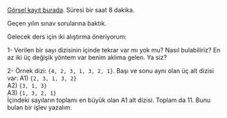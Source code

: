 [Görsel kayıt burada](https://drive.google.com/file/d/1N432CdhsD0_aBFxe-MMQoRvW4PzPIJz2). Süresi bir saat 8 dakika. 

Geçen yılın sınav sorularına baktık.

Gelecek ders için iki alıştırma öneriyorum: 

1- Verilen bir sayı dizisinin içinde tekrar var mı yok mu? Nasıl bulabiliriz? En az iki üç değişik yöntem var benim aklıma gelen. Ya siz?  

2- Örnek dizi: `{4, 2, 3, 1, 3, 2, 1}`. Başı ve sonu aynı olan üç alt dizisi var: 
  A1) `{2, 3, 1, 3, 2}`  
  A2) `{3, 1, 3}`  
  A3) `{1, 3, 2, 1}`   
İçindeki sayıların toplamı en büyük olan A1 alt dizisi. Toplam da 11. Bunu bulan bir işlev yazalım.  

